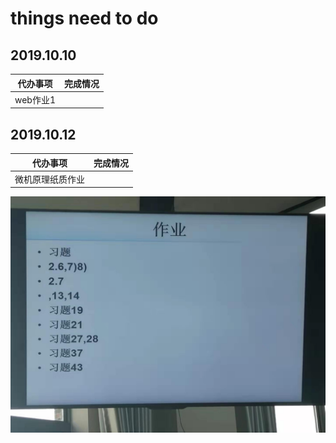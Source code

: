 # things need to do

## 2019.10.10

|代办事项|完成情况|
|---|---|
|web作业1| |

[wedhomework1]:[d](Web信息\hw1.pdf)

## 2019.10.12

|代办事项|完成情况|
|---|---|
|微机原理纸质作业| |
![c](assets/20190930_3.jpg)
